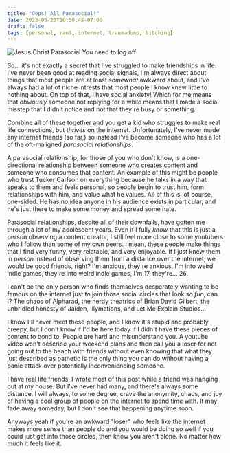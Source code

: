 ```yaml
---
title: "Oops! All Parasocial!"
date: 2023-05-23T10:50:45-07:00
draft: false
tags: [personal, rant, internet, traumadump, bitching]
---
```


![Jesus Christ Parasocial You need to log off](/media/2023/05/oops-all-parasocial/parasociallll.GIF)

So... it's not exactly a secret that I've struggled to make friendships in
life. I've never been good at reading social signals, I'm always direct about
things that most people are at least *somewhat* awkward about, and I've always
had a lot of niche intrests that most people I know knew little to nothing
about. On top of that, I have social anxiety! Which for me means that
*obviously* someone not replying for a while means that I made a social misstep
that I didn't notice and not that they're busy or something.

Combine all of these together and you get a kid who struggles to make
real life connections, but *thrives* on the internet. Unfortunately, I've
never made any internet friends (so far,) so instead I've become someone who
has a lot of the oft-maligned *parasocial relationships*.

A parasocial relationship, for those of you who don't know, is a
one-directional relationship between someone who creates content and someone
who consumes that content. An example of this might be people who trust Tucker
Carlson on everything because he talks in a way that speaks to them and feels
personal, so people begin to trust him, form relationships with him, and value
what he values. All of this is, of course, one-sided. He has no idea anyone in
his audience exists in particular, and he's just there to make some money and
spread some hate.

Parasocial relationships, despite all of their downfalls, have gotten me
through a lot of my adolescent years. Even if I fully *know* that this is just
a person observing a content creator, I still feel more close to some youtubers
who I follow than some of my own peers. I mean, these people make things that I
find very funny, very relatable, and very enjoyable. If I just knew them in
*person* instead of observing them from a distance over the internet, we would
be good friends, right? I'm anxious, they're anxious, I'm into weird indie
games, they're into weird indie games, I'm 17, they're... 26.

I can't be the only person who finds themselves desperately wanting to be
famous on the internet just to join those social circles that look so *fun*,
can I? The chaos of Alpharad, the nerdy theatrics of Brian David Gilbert, the
unbridled honesty of Jaiden, Illymations, and Let Me Explain Studios...

I know I'll never meet these people, and I know it's stupid and probably
creepy, but I don't know if I'd be here today if I didn't have these pieces of
content to bond to. People are hard and misunderstand you. A youtube video
won't describe your weekend plans and then call you a loser for not going out
to the beach with friends without even knowing that what they just described
as pathetic is the only thing you can do without having a panic attack over
potentially inconveniencing someone.

I have real life friends. I wrote most of this post while a friend was hanging
out at my house. But I've never had many, and there's always some distance. I
will always, to some degree, crave the anonymity, chaos, and joy of having
a cool group of people on the internet to spend time with. It may fade away
someday, but I don't see that happening anytime soon.

Anyways yeah if you're an awkward "loser" who feels like the internet makes
more sense than people do and you would be doing *so* well if you could just
get into those circles, then know you aren't alone. No matter how much it feels
like it.


